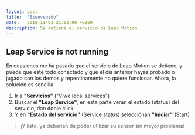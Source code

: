 ```yaml
---
layout: post
title:  "Bienvenido"
date:   2018-11-01 21:00:00 +0200
description: Se detiene el servicio de Leap Motion
---
```


## Leap Service is not running
En ocasiones me ha pasado que el servicio de Leap Motion se detiene, y puede que este todo conectado y que el día anterior hayas probado o jugado con los demos y repentinamente no quiere funcionar.
Ahora, la solución es sencilla.
1. Ir a **"Servicios"** ("Viwe local services")
2. Buscar el **"Leap Service"**, en esta parte veran el estado (status) del servicio, dan doble click
3. Y en **"Estado del servicio"** (Service status) selecciónan **"Iniciar"** (Start)

> ¡Y listo, ya deberian de poder utilizar su sensor sin mayor problema!
